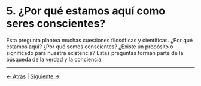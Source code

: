 # 5. ¿Por qué estamos aquí como seres conscientes?

Esta pregunta plantea muchas cuestiones filosóficas y científicas. ¿Por qué estamos aquí? ¿Por qué somos conscientes? ¿Existe un propósito o significado para nuestra existencia? Estas preguntas forman parte de la búsqueda de la verdad y la conciencia.

---
<div class="navigation-links">
<a href="../04_El_papel_de_la_conciencia/" class="nav-link prev-link">← Atrás</a> | <a href="../06_Nuestra_verdadera_tarea/" class="nav-link next-link">Siguiente →</a>
</div>
